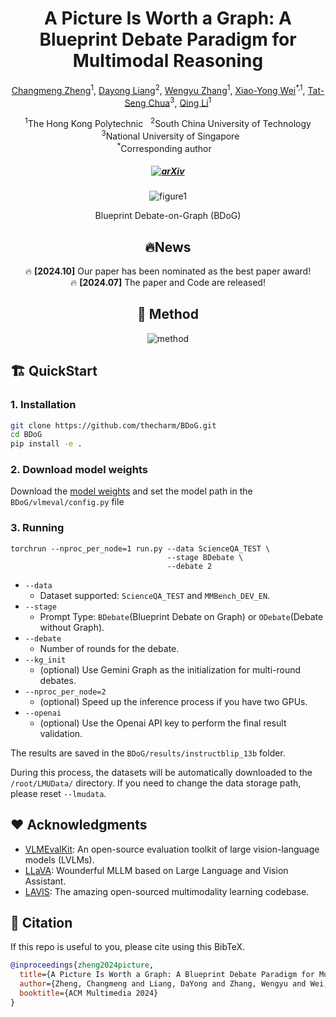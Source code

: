 
<div align="center">

# <b>A Picture Is Worth a Graph</b>: A Blueprint Debate Paradigm for Multimodal Reasoning

[Changmeng Zheng](https://github.com/thecharm)<sup>1</sup>, [Dayong Liang](https://github.com/YongLD)<sup>2</sup>, [Wengyu Zhang](https://github.com/zhangwengyu999)<sup>1</sup>, [Xiao-Yong Wei](https://scholar.google.com/citations?user=8kxWTokAAAAJ&hl=en)<sup>*,1</sup>, [Tat-Seng Chua](https://scholar.google.com.sg/citations?user=Z9DWCBEAAAAJ&hl=en)<sup>3</sup>, [Qing Li](https://scholar.google.com/citations?user=D1LEg-YAAAAJ&hl=en)<sup>1</sup>

<p><sup>1</sup>The Hong Kong Polytechnic &nbsp;&nbsp;<sup>2</sup>South China University of Technology &nbsp;&nbsp;<sup>3</sup>National University of Singapore
<br><sup>*</sup>Corresponding author &nbsp;&nbsp;
<h5 align="center">

[![arXiv](https://img.shields.io/badge/Arxiv-2406.07476-AD1C18.svg?logo=arXiv)](https://arxiv.org/pdf/2403.14972)

</h5>

![figure1](assets/overview.png "BDoG")


 Blueprint Debate-on-Graph (BDoG)

## 🔥News

🔥 __[2024.10]__ Our paper has been nominated as the best paper award!\
🔥 __[2024.07]__ The paper and Code are released!

## 🚀 Method

![method](assets/Model1.png "method")
</div>

## 🏗️ QuickStart
### 1. Installation
```bash
git clone https://github.com/thecharm/BDoG.git
cd BDoG
pip install -e .
```
### 2. Download model weights
Download the [model weights](https://huggingface.co/Salesforce/instructblip-vicuna-13b) and set the model path in the `BDoG/vlmeval/config.py` file


### 3. Running
```
torchrun --nproc_per_node=1 run.py --data ScienceQA_TEST \
                                   --stage BDebate \
                                   --debate 2
```
+ `--data` 
  + Dataset supported: `ScienceQA_TEST` and `MMBench_DEV_EN`.
+ `--stage` 
  + Prompt Type: `BDebate`(Blueprint Debate on Graph) or `ODebate`(Debate without Graph).
+ `--debate` 
  + Number of rounds for the debate.
+ `--kg_init` 
  + (optional) Use Gemini Graph as the initialization for multi-round debates.
+ `--nproc_per_node=2` 
  + (optional) Speed up the inference process if you have two GPUs.
+ `--openai`
  + (optional) Use the Openai API key to perform the final result validation.

The results are saved in the `BDoG/results/instructblip_13b` folder.

During this process, the datasets will be automatically downloaded to the `/root/LMUData/` directory. If you need to change the data storage path, please reset `--lmudata`.

## ❤️ Acknowledgments
- [VLMEvalKit](https://github.com/open-compass/VLMEvalKit): An open-source evaluation toolkit of large vision-language models (LVLMs).
- [LLaVA](https://github.com/haotian-liu/LLaVA): Wounderful MLLM based on Large Language and Vision Assistant.
- [LAVIS](https://github.com/salesforce/LAVIS): The amazing open-sourced multimodality learning codebase.


## 📑 Citation

If this repo is useful to you, please cite using this BibTeX.
```bibtex
@inproceedings{zheng2024picture,
  title={A Picture Is Worth a Graph: A Blueprint Debate Paradigm for Multimodal Reasoning},
  author={Zheng, Changmeng and Liang, DaYong and Zhang, Wengyu and Wei, Xiaoyong and Chua, Tat-Seng and Li, Qing},
  booktitle={ACM Multimedia 2024}
}
```
